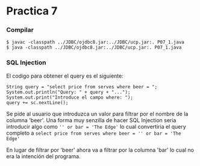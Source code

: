 # Practica 7 
### Compilar
```
$ javac -classpath ../JDBC/ojdbc8.jar:../JDBC/ucp.jar:. P07_1.java
$ java -classpath ../JDBC/ojdbc8.jar:../JDBC/ucp.jar:. P07_1.java
```
### SQL Injection
El codigo para obtener el query es el siguiente:
```
String query = "select price from serves where beer = ";
System.out.println("Query: " + query + "...");
System.out.print("Introduce el campo where: ");
query += sc.nextLine();
```
Se pide al usuario que introduzca un valor para filtrar por el nombre de la columna 'beer'. Una forma muy senzilla de hacer SQL Injection seria introducir algo como `'' or bar = 'The Edge'` lo cual convertiria el query completo a `select price from serves where beer = '' or bar = 'The Edge'`

En lugar de filtrar por 'beer' ahora va a filtrar por la columna 'bar' lo cual no era la intención del programa.
